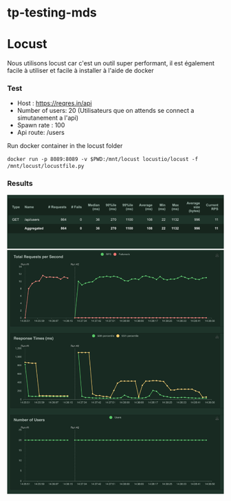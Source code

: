 # tp-testing-mds

# Locust

Nous utilisons locust car c'est un outil super performant, il est également facile à utiliser et facile à installer à l'aide de docker

### Test

- Host : https://reqres.in/api
- Number of users: 20 (Utilisateurs que on attends se connect a simutanement a l'api)
- Spawn rate : 100
- Api route: /users

Run docker container in the locust folder

```
docker run -p 8089:8089 -v $PWD:/mnt/locust locustio/locust -f /mnt/locust/locustfile.py
```

### Results

![alt text]('./../assets/loc1.png)
![alt text]('./../assets/loc2.png)
